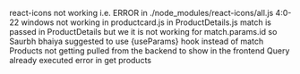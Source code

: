 react-icons not working i.e. ERROR in ./node_modules/react-icons/all.js 4:0-22
windows not working in productcard.js
in ProductDetails.js match is passed in ProductDetails but we it is not working for match.params.id so Saurbh bhaiya suggested to use {useParams} hook instead of match
Products not getting pulled from the backend to show in the frontend
Query already executed error in get products